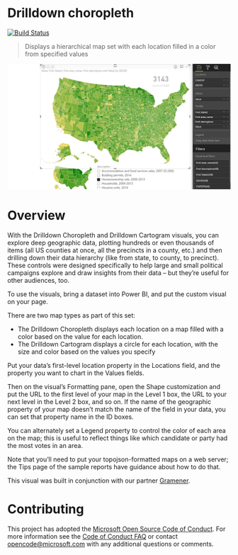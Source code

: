 # Drilldown choropleth
[![Build Status](https://travis-ci.org/Microsoft/powerbi-visuals-drilldown-choropleth.svg?branch=master)](https://travis-ci.org/Microsoft/powerbi-visuals-drilldown-choropleth)

> Displays a hierarchical map set with each location filled in a color from specified values

![screenshot](assets/screenshot_1.jpg)

# Overview

With the Drilldown Choropleth and Drilldown Cartogram visuals, you can explore deep geographic data, plotting hundreds or even thousands of items (all US counties at once, all the precincts in a county, etc.) and then drilling down their data hierarchy (like from state, to county, to precinct). These controls were designed specifically to help large and small political campaigns explore and draw insights from their data – but they’re useful for other audiences, too.

To use the visuals, bring a dataset into Power BI, and put the custom visual on your page. 

There are two map types as part of this set: 
- The Drilldown Choropleth displays each location on a map filled with a color based on the value for each location.
- The Drilldown Cartogram displays a circle for each location, with the size and color based on the values you specify

Put your data’s first-level location property in the Locations field, and the property you want to chart in the Values fields.

Then on the visual’s Formatting pane, open the Shape customization and put the URL to the first level of your map in the Level 1 box, the URL to your next level in the Level 2 box, and so on. If the name of the geographic property of your map doesn’t match the name of the field in your data, you can set that property name in the ID boxes.

You can alternately set a Legend property to control the color of each area on the map; this is useful to reflect things like which candidate or party had the most votes in an area.

Note that you’ll need to put your topojson-formatted maps on a web server; the Tips page of the sample reports have guidance about how to do that.

This visual was built in conjunction with our partner [Gramener](http://gramener.com).

# Contributing

This project has adopted the [Microsoft Open Source Code of Conduct](https://opensource.microsoft.com/codeofconduct/). For more information see the [Code of Conduct FAQ](https://opensource.microsoft.com/codeofconduct/faq/) or contact [opencode@microsoft.com](mailto:opencode@microsoft.com) with any additional questions or comments.
